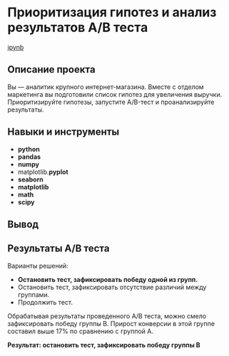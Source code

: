 # Приоритизация гипотез и анализ результатов A/B теста

[ipynb](https://github.com/volovik-denis/yandex-practicum/blob/main/DA%2009%20Analysis%20of%20A-B%20test%20results/Приоритизация%20гипотез%20и%20анализ%20результатов%20AB%20теста.ipynb)

## Описание проекта

Вы — аналитик крупного интернет-магазина. Вместе с отделом маркетинга вы подготовили список гипотез для увеличения выручки. Приоритизируйте гипотезы, запустите A/B-тест и проанализируйте результаты.

## Навыки и инструменты

- **python**
- **pandas**
- **numpy**
- matplotlib.**pyplot**
- **seaborn**
- **matplotlib**
- **math**
- **scipy**

## Вывод

## Результаты A/B теста

Варианты решений:

* **Остановить тест, зафиксировать победу одной из групп.**
* Остановить тест, зафиксировать отсутствие различий между группами.
* Продолжить тест.

Обрабатывая результаты проведенного А/В теста, можно смело зафиксировать победу группы В. Прирост конверсии в этой группе составил выше 17% по сравнению с группой А. 

**Результат: остановить тест, зафиксировать победу группы B**
